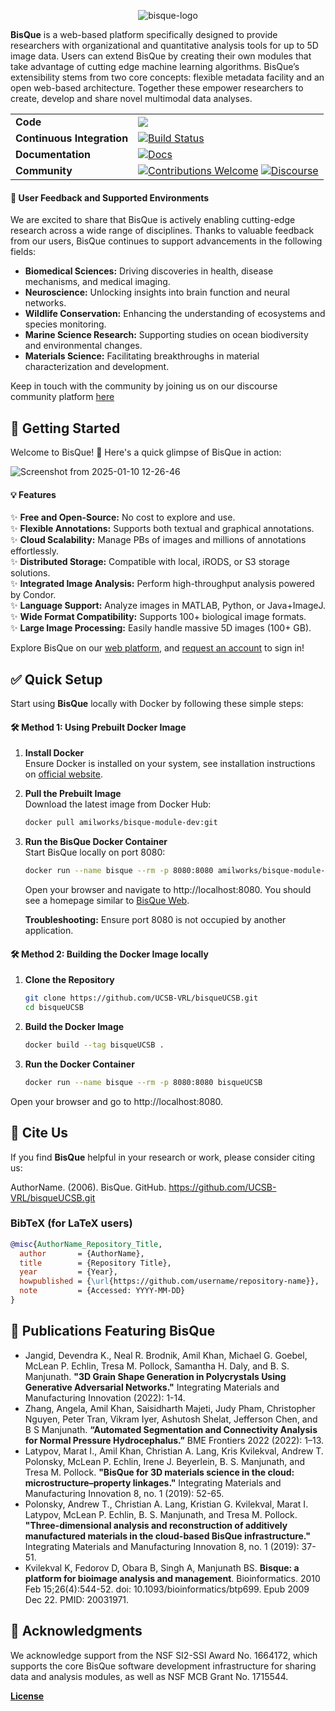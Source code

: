 <p align="center">
  <img src="https://github.com/user-attachments/assets/80ad874f-b146-4e6a-8026-afae596d51b1" alt="bisque-logo">
</p>

**BisQue** is a web-based platform specifically designed to provide researchers with organizational and quantitative analysis tools for up to 5D image data. Users can extend BisQue by creating their own modules that take advantage of cutting edge machine learning algorithms. BisQue’s extensibility stems from two core concepts: flexible metadata facility and an open web-based architecture. Together these empower researchers to create, develop and share novel multimodal data analyses.

||  |
|----------------------------   |----------------------------------------------------------------------------|
|**Code**                       | ![](https://img.shields.io/badge/BisQue%20Stable%20Release-v1.0.0-brightgreen) |
| **Continuous Integration**    | [![Build Status](https://github.com/UCSB-VRL/bisqueUCSB/actions/workflows/docker-image.yml/badge.svg)](https://github.com/UCSB-VRL/bisqueUCSB/actions/workflows/docker-image.yml/badge.svg) |
| **Documentation**             | [![Docs](https://img.shields.io/badge/docs-website-blue?style=flat)](https://bisque.gitbook.io/docs/) |
| **Community**              | [![Contributions Welcome](https://img.shields.io/badge/contributions-welcome-yellow.svg?style=flat)](https://bisqueUCSB.github.io/contributing.html) [![Discourse](https://img.shields.io/badge/Discourse-v2.9.0-blue)](https://community.bisque2.ece.ucsb.edu/) |

#### 🌟 User Feedback and Supported Environments
We are excited to share that BisQue is actively enabling cutting-edge research across a wide range of disciplines. Thanks to valuable feedback from our users, BisQue continues to support advancements in the following fields:

* **Biomedical Sciences:** Driving discoveries in health, disease mechanisms, and medical imaging.
* **Neuroscience:** Unlocking insights into brain function and neural networks.
* **Wildlife Conservation:** Enhancing the understanding of ecosystems and species monitoring.
* **Marine Science Research:** Supporting studies on ocean biodiversity and environmental changes.
* **Materials Science:** Facilitating breakthroughs in material characterization and development.

Keep in touch with the community by joining us on our discourse community platform [here](https://community.bisque2.ece.ucsb.edu/)

## 🚀 Getting Started

Welcome to BisQue! 🎉 Here's a quick glimpse of BisQue in action:

![Screenshot from 2025-01-10 12-26-46](https://github.com/user-attachments/assets/3eb7425a-c0e7-4e28-b0fb-332c40b38a0a)

#### 💡 Features

✨ **Free and Open-Source:** No cost to explore and use.  
✨ **Flexible Annotations:** Supports both textual and graphical annotations.    
✨ **Cloud Scalability:** Manage PBs of images and millions of annotations effortlessly.   
✨ **Distributed Storage:** Compatible with local, iRODS, or S3 storage solutions.   
✨ **Integrated Image Analysis:** Perform high-throughput analysis powered by Condor.   
✨ **Language Support:** Analyze images in MATLAB, Python, or Java+ImageJ.   
✨ **Wide Format Compatibility:** Supports 100+ biological image formats.   
✨ **Large Image Processing:** Easily handle massive 5D images (100+ GB).   

Explore BisQue on our [web platform](https://bisque2.ece.ucsb.edu), and [request an account](https://docs.google.com/forms/d/e/1FAIpQLSfUCwOdl8Gd1KErPXbLWSPvF74ApT7M142sYQVdwluDUJXMAg/viewform) to sign in!

## ✅ Quick Setup

Start using **BisQue** locally with Docker by following these simple steps:

#### 🛠️ Method 1:  Using Prebuilt Docker Image

1. **Install Docker**  
   Ensure Docker is installed on your system, see installation instructions on [official website](https://docs.docker.com/engine/install/).

2. **Pull the Prebuilt Image**  
   Download the latest image from Docker Hub:
   ```bash
   docker pull amilworks/bisque-module-dev:git
3. **Run the BisQue Docker Container**  
   Start BisQue locally on port 8080:
   ```bash
   docker run --name bisque --rm -p 8080:8080 amilworks/bisque-module-dev:git
   ```
   Open your browser and navigate to http://localhost:8080. You should see a homepage similar to [BisQue Web](https://bisque2.ece.ucsb.edu).

   **Troubleshooting:** Ensure port 8080 is not occupied by another application.

#### 🛠️ Method 2:  Building the Docker Image locally

1. **Clone the Repository**
   ```bash
   git clone https://github.com/UCSB-VRL/bisqueUCSB.git
   cd bisqueUCSB
   ```

2. **Build the Docker Image**
   ```bash
   docker build --tag bisqueUCSB .
   ```
3. **Run the Docker Container**
   ```bash
   docker run --name bisque --rm -p 8080:8080 bisqueUCSB
   ```
Open your browser and go to http://localhost:8080.

## 📖 Cite Us

If you find **BisQue** helpful in your research or work, please consider citing us:  

AuthorName. (2006). BisQue. GitHub. https://github.com/UCSB-VRL/bisqueUCSB.git

### BibTeX (for LaTeX users)

```bibtex
@misc{AuthorName_Repository_Title,
  author       = {AuthorName},
  title        = {Repository Title},
  year         = {Year},
  howpublished = {\url{https://github.com/username/repository-name}},
  note         = {Accessed: YYYY-MM-DD}
}
```

## 📰 Publications Featuring BisQue

* Jangid, Devendra K., Neal R. Brodnik, Amil Khan, Michael G. Goebel, McLean P. Echlin, Tresa M. Pollock, Samantha H. Daly, and B. S. Manjunath. __"3D Grain Shape Generation in Polycrystals Using Generative Adversarial Networks."__ Integrating Materials and Manufacturing Innovation (2022): 1-14.
*  Zhang, Angela, Amil Khan, Saisidharth Majeti, Judy Pham, Christopher Nguyen, Peter Tran, Vikram Iyer, Ashutosh Shelat, Jefferson Chen, and B S Manjunath. __“Automated Segmentation and Connectivity Analysis for Normal Pressure Hydrocephalus.”__ BME Frontiers 2022 (2022): 1–13.
* Latypov, Marat I., Amil Khan, Christian A. Lang, Kris Kvilekval, Andrew T. Polonsky, McLean P. Echlin, Irene J. Beyerlein, B. S. Manjunath, and Tresa M. Pollock. __"BisQue for 3D materials science in the cloud: microstructure–property linkages."__ Integrating Materials and Manufacturing Innovation 8, no. 1 (2019): 52-65.
* Polonsky, Andrew T., Christian A. Lang, Kristian G. Kvilekval, Marat I. Latypov, McLean P. Echlin, B. S. Manjunath, and Tresa M. Pollock. __"Three-dimensional analysis and reconstruction of additively manufactured materials in the cloud-based BisQue infrastructure."__ Integrating Materials and Manufacturing Innovation 8, no. 1 (2019): 37-51.
* Kvilekval K, Fedorov D, Obara B, Singh A, Manjunath BS. __Bisque: a platform for bioimage analysis and management__. Bioinformatics. 2010 Feb 15;26(4):544-52. doi: 10.1093/bioinformatics/btp699. Epub 2009 Dec 22. PMID: 20031971.

## 🌟 Acknowledgments
We acknowledge support from the NSF SI2-SSI Award No. 1664172, which supports the core BisQue software development infrastructure for sharing data and analysis modules, as well as NSF MCB Grant No. 1715544.

[__License__](https://github.com/UCSB-VRL/bisqueUCSB/blob/master/source/LICENSE)
